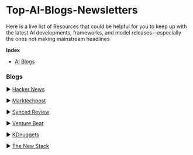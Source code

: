 # Top-AI-Blogs-Newsletters
Here is a live list of Resources that could be helpful for you to keep up with the latest AI developments, frameworks, and model releases—especially the ones not making mainstream headlines

**Index**

* [AI Blogs](https://github.com/Marktechpost/AI-Notebooks?tab=readme-ov-file#agentic-ai-and-agents)



  

### Blogs

▶ [Hacker News](https://news.ycombinator.com/news)

▶ [Marktechpost](https://www.marktechpost.com/)

▶ [Synced Review](https://syncedreview.com/)

▶ [Venture Beat](https://venturebeat.com/)

▶ [KDnuggets](https://www.kdnuggets.com/)

▶ [The New Stack](https://thenewstack.io/)
